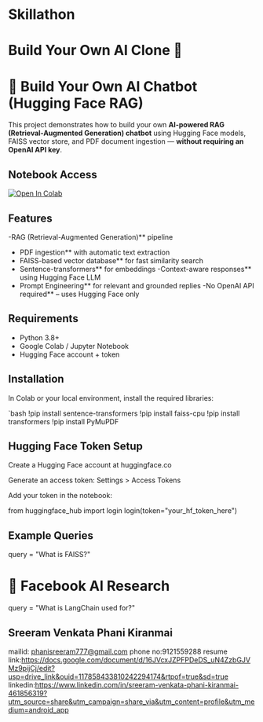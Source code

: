 
# Skillathon
# Build Your Own AI Clone 🤖

# 🤖 Build Your Own AI Chatbot (Hugging Face RAG)

This project demonstrates how to build your own **AI-powered RAG (Retrieval-Augmented Generation) chatbot** using Hugging Face models, FAISS vector store, and PDF document ingestion — **without requiring an OpenAI API key**.



 ## Notebook Access

[![Open In Colab](https://colab.research.google.com/assets/colab-badge.svg)](https://colab.research.google.com/github/<your-username>/<your-repo-name>/blob/main/my_own_ai_clone.ipynb)


 ## Features

 -RAG (Retrieval-Augmented Generation)** pipeline
 - PDF ingestion** with automatic text extraction
 - FAISS-based vector database** for fast similarity search
 - Sentence-transformers** for embeddings
 -Context-aware responses** using Hugging Face LLM
 - Prompt Engineering** for relevant and grounded replies
 -No OpenAI API required** – uses Hugging Face only



##  Requirements

- Python 3.8+
- Google Colab / Jupyter Notebook
- Hugging Face account + token



##  Installation

In Colab or your local environment, install the required libraries:

`bash
!pip install sentence-transformers
!pip install faiss-cpu
!pip install transformers
!pip install PyMuPDF


## Hugging Face Token Setup

Create a Hugging Face account at huggingface.co

Generate an access token: Settings > Access Tokens

Add your token in the notebook:

from huggingface_hub import login
login(token="your_hf_token_here")

## Example Queries
query = "What is FAISS?"
# 🤖 Facebook AI Research

query = "What is LangChain used for?"



## Sreeram Venkata Phani Kiranmai
mailid: phanisreeram777@gmail.com
phone no:9121559288
resume link:https://docs.google.com/document/d/16JVcxJZPFPDeDS_uN4ZzbGJVMz9pijCj/edit?usp=drive_link&ouid=117858433810242294174&rtpof=true&sd=true
linkedin:https://www.linkedin.com/in/sreeram-venkata-phani-kiranmai-461856319?utm_source=share&utm_campaign=share_via&utm_content=profile&utm_medium=android_app


















